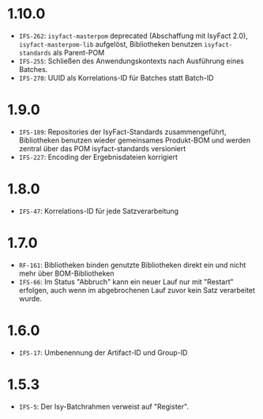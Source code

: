 # 1.10.0
- `IFS-262`: `isyfact-masterpom` deprecated (Abschaffung mit IsyFact 2.0), `isyfact-masterpom-lib` aufgelöst, Bibliotheken benutzen `isyfact-standards` als Parent-POM
- `IFS-255`: Schließen des Anwendungskontexts nach Ausführung eines Batches.
- `IFS-270`: UUID als Korrelations-ID für Batches statt Batch-ID

# 1.9.0
- `IFS-189`: Repositories der IsyFact-Standards zusammengeführt, Bibliotheken benutzen wieder gemeinsames Produkt-BOM und werden zentral über das POM isyfact-standards versioniert
- `IFS-227`: Encoding der Ergebnisdateien korrigiert

# 1.8.0
- `IFS-47`: Korrelations-ID für jede Satzverarbeitung

# 1.7.0
- `RF-161`: Bibliotheken binden genutzte Bibliotheken direkt ein und nicht mehr über BOM-Bibliotheken
- `IFS-66`: Im Status "Abbruch" kann ein neuer Lauf nur mit "Restart" erfolgen, auch wenn im abgebrochenen Lauf zuvor kein Satz verarbeitet wurde.

# 1.6.0
- `IFS-17`: Umbenennung der Artifact-ID und Group-ID

# 1.5.3
- `IFS-5`: Der Isy-Batchrahmen verweist auf "Register".